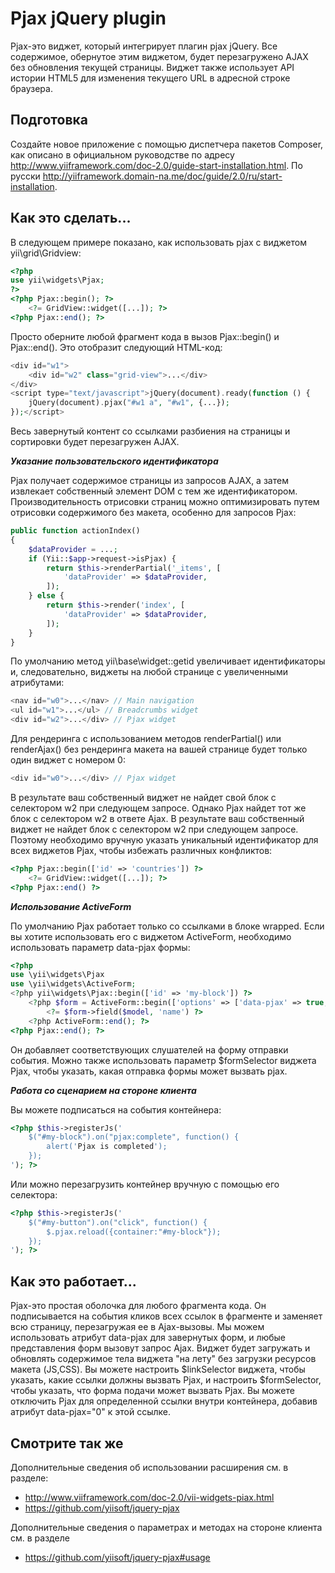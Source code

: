Pjax jQuery plugin
==
Pjax-это виджет, который интегрирует плагин pjax jQuery. Все содержимое, обернутое этим виджетом, будет перезагружено AJAX без обновления текущей страницы. Виджет также использует API истории HTML5 для изменения текущего URL в адресной строке браузера.

Подготовка 
--
Создайте новое приложение с помощью диспетчера пакетов Composer, как описано в официальном руководстве по адресу <http://www.yiiframework.com/doc-2.0/guide-start-installation.html>. 
По русски <http://yiiframework.domain-na.me/doc/guide/2.0/ru/start-installation>.

Как это сделать...
---
В следующем примере показано, как использовать pjax с виджетом yii\grid\Gridview:
```php
<?php
use yii\widgets\Pjax;
?>
<?php Pjax::begin(); ?>
    <?= GridView::widget([...]); ?>
<?php Pjax::end(); ?>
```
Просто оберните любой фрагмент кода в вызов Pjax::begin() и Pjax::end().
Это отобразит следующий HTML-код:
```php
<div id="w1">
    <div id="w2" class="grid-view">...</div>
</div>
<script type="text/javascript">jQuery(document).ready(function () {
    jQuery(document).pjax("#w1 a", "#w1", {...});
});</script>
```
Весь завернутый контент со ссылками разбиения на страницы и сортировки будет перезагружен AJAX.

***Указание пользовательского идентификатора***

Pjax получает содержимое страницы из запросов AJAX, а затем извлекает собственный элемент DOM с тем же идентификатором. Производительность отрисовки страниц можно оптимизировать путем отрисовки содержимого без макета, особенно для запросов Pjax:
```php
public function actionIndex()
{
    $dataProvider = ...;
    if (Yii::$app->request->isPjax) {
        return $this->renderPartial('_items', [
            'dataProvider' => $dataProvider,
        ]);
    } else {
        return $this->render('index', [
            'dataProvider' => $dataProvider,
        ]);
    }
}
```
По умолчанию метод yii\base\widget::getid увеличивает идентификаторы и, следовательно, виджеты на любой странице с увеличенными атрибутами:
```php
<nav id="w0">...</nav> // Main navigation
<ul id="w1">...</ul> // Breadcrumbs widget
<div id="w2">...</div> // Pjax widget
```
Для рендеринга с использованием методов renderPartial() или renderAjax() без рендеринга макета на вашей странице будет только один виджет с номером 0:
```php
<div id="w0">...</div> // Pjax widget
```
В результате ваш собственный виджет не найдет свой блок с селектором w2 при следующем запросе.
Однако Pjax найдет тот же блок с селектором w2 в ответе Ajax. В результате ваш собственный виджет не найдет блок с селектором w2 при следующем запросе.
Поэтому необходимо вручную указать уникальный идентификатор для всех виджетов Pjax, чтобы избежать различных конфликтов:
```php
<?php Pjax::begin(['id' => 'countries']) ?>
    <?= GridView::widget([...]); ?>
<?php Pjax::end() ?>
```

***Использование ActiveForm***

По умолчанию Pjax работает только со ссылками в блоке wrapped. Если вы хотите использовать его с виджетом ActiveForm, необходимо использовать параметр data-pjax формы:
```php
<?php
use \yii\widgets\Pjax
use \yii\widgets\ActiveForm;
<?php yii\widgets\Pjax::begin(['id' => 'my-block']) ?>
    <?php $form = ActiveForm::begin(['options' => ['data-pjax' => true,]]); ?>
        <?= $form->field($model, 'name') ?>
    <?php ActiveForm::end(); ?>
<?php Pjax::end(); ?>
```
Он добавляет соответствующих слушателей на форму отправки события.
Можно также использовать параметр $formSelector виджета Pjax, чтобы указать, какая отправка формы может вызвать pjax.

***Работа со сценарием на стороне клиента***

Вы можете подписаться на события контейнера:
```php
<?php $this->registerJs('
    $("#my-block").on("pjax:complete", function() {
        alert('Pjax is completed');
    });
'); ?>
```
Или можно перезагрузить контейнер вручную с помощью его селектора:
```php
<?php $this->registerJs('
    $("#my-button").on("click", function() {
        $.pjax.reload({container:"#my-block"});
    });
'); ?>
```

Как это работает...
---
Pjax-это простая оболочка для любого фрагмента кода. Он подписывается на события кликов всех ссылок в фрагменте и заменяет всю страницу, перезагружая ее в Ajax-вызовы. Мы можем использовать атрибут data-pjax для завернутых форм, и любые представления форм вызовут запрос Ajax.
Виджет будет загружать и обновлять содержимое тела виджета "на лету" без загрузки ресурсов макета (JS,CSS).
Вы можете настроить $linkSelector виджета, чтобы указать, какие ссылки должны вызвать Pjax, и настроить $formSelector, чтобы указать, что форма подачи может вызвать Pjax.
Вы можете отключить Pjax для определенной ссылки внутри контейнера, добавив атрибут data-pjax="0" к этой ссылке.

Смотрите так же
---

Дополнительные сведения об использовании расширения см. в разделе:
* <http://www.viiframework.com/doc-2.0/vii-widgets-piax.html>
* <https://github.com/yiisoft/jquery-pjax>

 Дополнительные сведения о параметрах и методах на стороне клиента см. в разделе
* <https://github.com/yiisoft/jquery-pjax#usage> 
